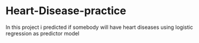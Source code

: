 # Heart-Disease-practice
In this project i predicted if somebody will have heart diseases using  logistic regression as predictor model 
